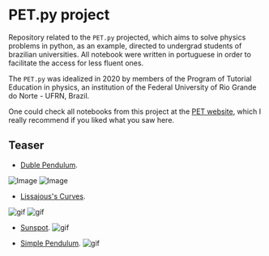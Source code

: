# **PET.py** project

Repository related to the `PET.py` projected, which aims to solve physics problems in python, as an example, directed to undergrad students of brazilian universities. All notebook were written in portuguese in order to facilitate the access for less fluent ones. 

The `PET.py` was idealized in 2020 by members of the Program of Tutorial Education in physics, an institution of the Federal University of Rio Grande do Norte - UFRN, Brazil. 

One could check all notebooks from this project at the [PET website](https://petfisica.home.blog/pet-py/), which I really recommend if you liked what you saw here.

## Teaser

- [Duble Pendulum](https://github.com/GabrielZuza/PET/blob/master/Duble_Pendulum.ipynb).

![Image](https://github.com/GabrielZuza/PET/blob/master/Plots/Duble/Plot6.gif)
![Image](https://github.com/GabrielZuza/PET/blob/master/Plots/Duble/Plot4.gif)

- [Lissajous's Curves](https://github.com/GabrielZuza/PET/blob/master/Curva_de_lissajous.ipynb).

![gif](https://github.com/GabrielZuza/PET/blob/master/Plots/Lissajous_GIF.gif)
![gif](https://github.com/GabrielZuza/PET/blob/master/Plots/Lissajous.png)


- [Sunspot](https://github.com/GabrielZuza/PET/blob/master/Sunspots.ipynb).
![gif](https://github.com/GabrielZuza/PET/blob/master/Plots/Sunspots.png)

- [Simple Pendulum](https://github.com/GabrielZuza/PET/blob/master/Pendulo_Simples.ipynb).
![gif](https://github.com/GabrielZuza/PET/blob/master/Plots/simple_pend.png)

